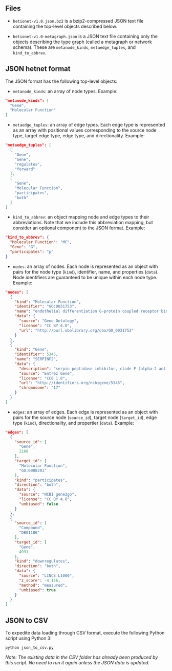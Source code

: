## Files

+ `hetionet-v1.0.json.bz2` is a bzip2-compressed JSON text file containing the top-level objects described below.

+ `hetionet-v1.0-metagraph.json` is a JSON text file containing only the objects describing the type graph (called a metagraph or network schema). These are `metanode_kinds`, `metaedge_tuples`, and `kind_to_abbrev`.

## JSON hetnet format

The JSON format has the following top-level objects:

+ `metanode_kinds`: an array of node types.  Example:
```json
"metanode_kinds": [
  "Gene",
  "Molecular Function"
]
```

+ `metaedge_tuples`: an array of edge types. Each edge type is represented as an array with positional values corresponding to the source node type, target edge type, edge type, and directionality.  Example:
```json
"metaedge_tuples": [
  [
    "Gene",
    "Gene",
    "regulates",
    "forward"
  ],
  [
    "Gene",
    "Molecular Function",
    "participates",
    "both"
  ]
]
```

+ `kind_to_abbrev`: an object mapping node and edge types to their abbreviations. Note that we include this abbreviation mapping, but consider an optional component to the JSON format. Example:
```json
"kind_to_abbrev": {
  "Molecular Function": "MF",
  "Gene": "G",
  "participates": "p"
}
```

+ `nodes`: an array of nodes. Each node is represented as an object with pairs for the node type (`kind`), identifier, name, and properties (`data`). Node identifiers are guaranteed to be unique within each node type.  Example:
```json
"nodes": [
  {
    "kind": "Molecular Function",
    "identifier": "GO:0031753",
    "name": "endothelial differentiation G-protein coupled receptor binding",
    "data": {
      "source": "Gene Ontology",
      "license": "CC BY 4.0",
      "url": "http://purl.obolibrary.org/obo/GO_0031753"
    }
  },
  {
    "kind": "Gene",
    "identifier": 5345,
    "name": "SERPINF2",
    "data": {
      "description": "serpin peptidase inhibitor, clade F (alpha-2 antiplasmin, pigment epithelium derived factor), member 2",
      "source": "Entrez Gene",
      "license": "CC0 1.0",
      "url": "http://identifiers.org/ncbigene/5345",
      "chromosome": "17"
    }
  }
]
```

+ `edges`: an array of edges. Each edge is represented as an object with pairs for the source node (`source_id`), target node (`target_id`), edge type (`kind`), directionality, and propertier (`data`). Example:
```json
"edges": [
  {
    "source_id": [
      "Gene",
      2160
    ],
    "target_id": [
      "Molecular Function",
      "GO:0008201"
    ],
    "kind": "participates",
    "direction": "both",
    "data": {
      "source": "NCBI gene2go",
      "license": "CC BY 4.0",
      "unbiased": false
    }
  },
  {
    "source_id": [
      "Compound",
      "DB01106"
    ],
    "target_id": [
      "Gene",
      4931
    ],
    "kind": "downregulates",
    "direction": "both",
    "data": {
      "source": "LINCS L1000",
      "z_score": -4.156,
      "method": "measured",
      "unbiased": true
    }
  }
]
```

## JSON to CSV

To expedite data loading through CSV format, execute the following Python script using Python 3:
```
python json_to_csv.py
```

_Note: The existing data in the CSV folder has already been produced by this script. No need to run it again unless the JSON data is updated._